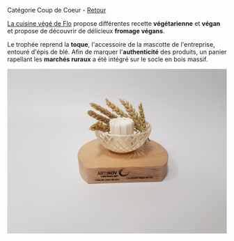 Catégorie Coup de Coeur - [Retour](./../../)

[La cuisine végé de Flo](http://lacuisinevegedeflo.com/) propose différentes recette **végétarienne** et **végan** et propose de découvrir de délicieux **fromage végans**.

Le trophée reprend la **toque**, l'accessoire de la mascotte de l'entreprise, entouré d'épis de blé. Afin de marquer l'**authenticité** des produits, un panier rapellant les **marchés ruraux** a été intégré sur le socle en bois massif.

![Trophée](./20211129_181259.jpg)
